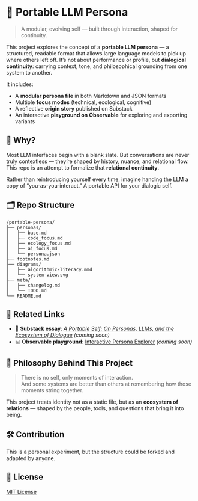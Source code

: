 # 🧬 Portable LLM Persona

> A modular, evolving self — built through interaction, shaped for continuity.

This project explores the concept of a **portable LLM persona** — a structured, readable format that allows large language models to pick up where others left off. It’s not about performance or profile, but **dialogical continuity**: carrying context, tone, and philosophical grounding from one system to another.

It includes:
- A **modular persona file** in both Markdown and JSON formats
- Multiple **focus modes** (technical, ecological, cognitive)
- A reflective **origin story** published on Substack
- An interactive **playground on Observable** for exploring and exporting variants

## 🧭 Why?

Most LLM interfaces begin with a blank slate. But conversations are never truly contextless — they’re shaped by history, nuance, and relational flow. This repo is an attempt to formalize that **relational continuity**.

Rather than reintroducing yourself every time, imagine handing the LLM a copy of “you-as-you-interact.” A portable API for your dialogic self.

## 🗂 Repo Structure

```
/portable-persona/
├── personas/
│   ├── base.md
│   ├── code_focus.md
│   ├── ecology_focus.md
│   ├── ai_focus.md
│   └── persona.json
├── footnotes.md
├── diagrams/
│   ├── algorithmic-literacy.mmd
│   └── system-view.svg
├── meta/
│   ├── changelog.md
│   └── TODO.md
└── README.md
```

## 🔗 Related Links

- 📖 **Substack essay**: [_A Portable Self: On Personas, LLMs, and the Ecosystem of Dialogue_](#) *(coming soon)*
- 📊 **Observable playground**: [Interactive Persona Explorer](#) *(coming soon)*

## 👤 Philosophy Behind This Project

> There is no self, only moments of interaction.  
> And some systems are better than others at remembering how those moments string together.

This project treats identity not as a static file, but as an **ecosystem of relations** — shaped by the people, tools, and questions that bring it into being.

## 🛠️ Contribution

This is a personal experiment, but the structure could be forked and adapted by anyone.

## 📜 License

[MIT License](LICENSE)
